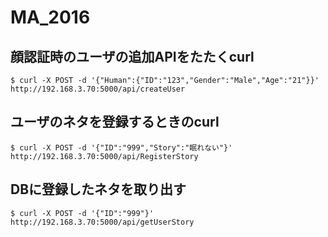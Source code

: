 # MA_2016
## 顔認証時のユーザの追加APIをたたくcurl

```
$ curl -X POST -d '{"Human":{"ID":"123","Gender":"Male","Age":"21"}}' http://192.168.3.70:5000/api/createUser
```
  
## ユーザのネタを登録するときのcurl

```
$ curl -X POST -d '{"ID":"999","Story":"眠れない"}' http://192.168.3.70:5000/api/RegisterStory
```
  
## DBに登録したネタを取り出す

```
$ curl -X POST -d '{"ID":"999"}' http://192.168.3.70:5000/api/getUserStory
```
  
